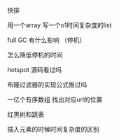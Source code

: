 快排

用一个array 写一个o1时间复杂度的list

full GC 有什么影响 （停机）

怎么降低停机的时间

hotspot  源码看过吗

布隆过滤器的实现公式推过吗

一亿个有序数组 找出对应url的位置

红黑树和跳表

插入元素的时候时间复杂度的区别


